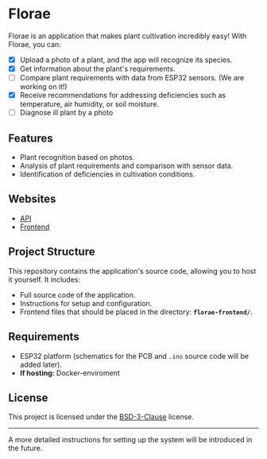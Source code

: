 # Florae

Florae is an application that makes plant cultivation incredibly easy! With Florae, you can:

- [X] Upload a photo of a plant, and the app will recognize its species.
- [X] Get information about the plant's requirements.
- [ ] Compare plant requirements with data from ESP32 sensors. (We are working on it!)
- [X] Receive recommendations for addressing deficiencies such as temperature, air humidity, or soil moisture.
- [ ] Diagnose ill plant by a photo

## Features

- Plant recognition based on photos.
- Analysis of plant requirements and comparison with sensor data.
- Identification of deficiencies in cultivation conditions.

## Websites
- [API](https://florae.dayfit.pl/api)
- [Frontend](https://florae.dayfit.pl)
## Project Structure

This repository contains the application's source code, allowing you to host it yourself. It includes:

- Full source code of the application.
- Instructions for setup and configuration.
- Frontend files that should be placed in the directory: **`florae-frontend/`**.

## Requirements

- ESP32 platform (schematics for the PCB and `.ino` source code will be added later).
- **If hosting:** Docker-enviroment

## License

This project is licensed under the [BSD-3-Clause](./LICENSE) license.

---

A more detailed instructions for setting up the system will be introduced in the future.
